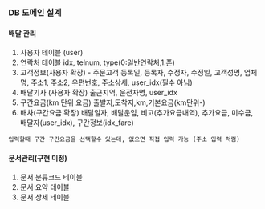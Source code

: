 ### DB 도메인 설계

#### 배달 관리

1. 사용자 테이블 (user)
2. 연락처 테이블 
  idx, telnum, type(0:일반연락처,1:폰)
3. 고객정보(사용자 확장) - 주문고객
  등록일, 등록자, 수정자, 수정일, 고객성명, 업체명, 주소1, 주소2, 우편번호, 주소상세, user_idx(필수 아님)
4. 배달기사 (사용자 확장)
  출근지역, 운전자명, user_idx
5. 구간요금(km 단위 요금)
  출발지,도착지,km,기본요금(km단위-)
6. 배차(구간요금 확장)
  배달일자, 배달운임, 비고(추가요금내역), 추가요금, 미수금, 배달자(user_idx), 구간정보(idx_fare)

  ````
  입력할때 구간 구간요금을 선택할수 있는데, 없으면 직접 입력 가능 (주소 입력 처럼)
  ````

#### 문서관리(구현 미정)

1. 문서 분류코드 테이블
2. 문서 요약 테이블
3. 문서 상세 테이블